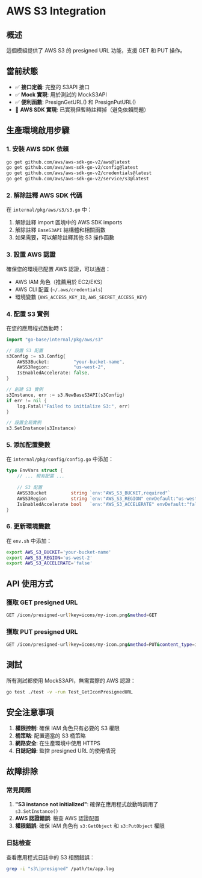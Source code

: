 # AWS S3 Integration

## 概述

這個模組提供了 AWS S3 的 presigned URL 功能，支援 GET 和 PUT 操作。

## 當前狀態

- ✅ **接口定義**: 完整的 S3API 接口
- ✅ **Mock 實現**: 用於測試的 MockS3API
- ✅ **便利函數**: PresignGetURL() 和 PresignPutURL()
- 🚧 **AWS SDK 實現**: 已實現但暫時註釋掉（避免依賴問題）

## 生產環境啟用步驟

### 1. 安裝 AWS SDK 依賴

```bash
go get github.com/aws/aws-sdk-go-v2/aws@latest
go get github.com/aws/aws-sdk-go-v2/config@latest
go get github.com/aws/aws-sdk-go-v2/credentials@latest
go get github.com/aws/aws-sdk-go-v2/service/s3@latest
```

### 2. 解除註釋 AWS SDK 代碼

在 `internal/pkg/aws/s3/s3.go` 中：

1. 解除註釋 import 區塊中的 AWS SDK imports
2. 解除註釋 `BaseS3API` 結構體和相關函數
3. 如果需要，可以解除註釋其他 S3 操作函數

### 3. 設置 AWS 認證

確保您的環境已配置 AWS 認證，可以通過：
- AWS IAM 角色（推薦用於 EC2/EKS）
- AWS CLI 配置 (`~/.aws/credentials`)
- 環境變數 (`AWS_ACCESS_KEY_ID`, `AWS_SECRET_ACCESS_KEY`)

### 4. 配置 S3 實例

在您的應用程式啟動時：

```go
import "go-base/internal/pkg/aws/s3"

// 設置 S3 配置
s3Config := s3.Config{
    AWSS3Bucket:         "your-bucket-name",
    AWSS3Region:         "us-west-2",
    IsEnabledAccelerate: false,
}

// 創建 S3 實例
s3Instance, err := s3.NewBaseS3API(s3Config)
if err != nil {
    log.Fatal("Failed to initialize S3:", err)
}

// 設置全局實例
s3.SetInstance(s3Instance)
```

### 5. 添加配置變數

在 `internal/pkg/config/config.go` 中添加：

```go
type EnvVars struct {
    // ... 現有配置 ...
    
    // S3 配置
    AWSS3Bucket         string `env:"AWS_S3_BUCKET,required"`
    AWSS3Region         string `env:"AWS_S3_REGION" envDefault:"us-west-2"`
    IsEnabledAccelerate bool   `env:"AWS_S3_ACCELERATE" envDefault:"false"`
}
```

### 6. 更新環境變數

在 `env.sh` 中添加：

```bash
export AWS_S3_BUCKET='your-bucket-name'
export AWS_S3_REGION='us-west-2'
export AWS_S3_ACCELERATE='false'
```

## API 使用方式

### 獲取 GET presigned URL

```bash
GET /icon/presigned-url?key=icons/my-icon.png&method=GET
```

### 獲取 PUT presigned URL

```bash
GET /icon/presigned-url?key=icons/my-icon.png&method=PUT&content_type=image/png
```

## 測試

所有測試都使用 MockS3API，無需實際的 AWS 認證：

```bash
go test ./test -v -run Test_GetIconPresignedURL
```

## 安全注意事項

1. **權限控制**: 確保 IAM 角色只有必要的 S3 權限
2. **桶策略**: 配置適當的 S3 桶策略
3. **網路安全**: 在生產環境中使用 HTTPS
4. **日誌記錄**: 監控 presigned URL 的使用情況

## 故障排除

### 常見問題

1. **"S3 instance not initialized"**: 確保在應用程式啟動時調用了 `s3.SetInstance()`
2. **AWS 認證錯誤**: 檢查 AWS 認證配置
3. **權限錯誤**: 確保 IAM 角色有 `s3:GetObject` 和 `s3:PutObject` 權限

### 日誌檢查

查看應用程式日誌中的 S3 相關錯誤：

```bash
grep -i "s3\|presigned" /path/to/app.log
```

